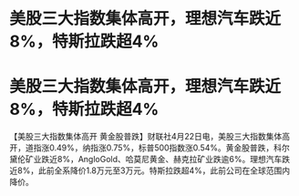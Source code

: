 # 美股三大指数集体高开，理想汽车跌近8%，特斯拉跌超4%

# 美股三大指数集体高开，理想汽车跌近8%，特斯拉跌超4%

【美股三大指数集体高开
黄金股普跌】财联社4月22日电，美股三大指数集体高开，道指涨0.49%，纳指涨0.75%，标普500指数涨0.54%。黄金股普跌，科尔黛伦矿业跌近8%，AngloGold、哈莫尼黄金、赫克拉矿业跌逾6%。理想汽车跌近8%，此前全系降价1.8万元至3万元。特斯拉跌超4%，此前公司在全球范围内降价。

